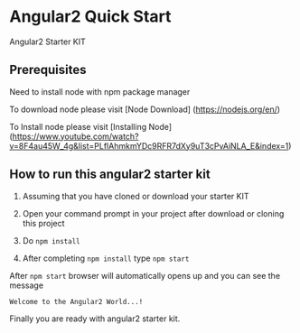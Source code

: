 # Angular2 Quick Start

Angular2 Starter KIT

## Prerequisites ##
Need to install node with npm package manager

To download node please visit [Node Download] (https://nodejs.org/en/)

To Install node please visit [Installing Node] (https://www.youtube.com/watch?v=8F4au45W_4g&list=PLflAhmkmYDc9RFR7dXy9uT3cPvAiNLA_E&index=1)

## How to run this angular2 starter kit ##

1) Assuming that you have cloned or download your starter KIT

2) Open your command prompt in your project after download or cloning this project

3) Do `npm install`

4) After completing `npm install` type `npm start`

After `npm start` browser will automatically opens up and you can see the message

`Welcome to the Angular2 World...!`

Finally you are ready with angular2 starter kit.
